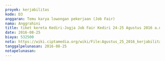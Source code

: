 ```yaml
---
proyek: kerjabilitas
kode: D3
anggaran: Temu karya lowongan pekerjaan (Job Fair)
nama: Anggrahini
title: tiket kereta Kediri-Jogja Job Fair Kediri 24-25 Agustus 2016 a.n Anggrahini dan Ndaru PP
date: 2016-08-25
biaya: 532500
nota: https://wiki.ciptamedia.org/wiki/File:Agustus_25_2016_kerjabilitas_D3_tiket_kereta_kediri_jogja_inok.jpg
tanggalpelunasan: 2016-08-25
notapelunasan:
---
```

